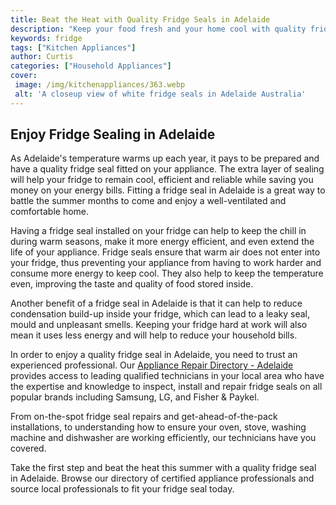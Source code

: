 ```yaml
---
title: Beat the Heat with Quality Fridge Seals in Adelaide
description: "Keep your food fresh and your home cool with quality fridge seals in Adelaide Beat the summer heat and make sure your food stays fresher for longer this summer with the help of expert suppliers in Adelaide"
keywords: fridge
tags: ["Kitchen Appliances"]
author: Curtis
categories: ["Household Appliances"]
cover: 
 image: /img/kitchenappliances/363.webp
 alt: 'A closeup view of white fridge seals in Adelaide Australia'
---
```

## Enjoy Fridge Sealing in Adelaide

As Adelaide's temperature warms up each year, it pays to be prepared and have a quality fridge seal fitted on your appliance. The extra layer of sealing will help your fridge to remain cool, efficient and reliable while saving you money on your energy bills. Fitting a fridge seal in Adelaide is a great way to battle the summer months to come and enjoy a well-ventilated and comfortable home.

Having a fridge seal installed on your fridge can help to keep the chill in during warm seasons, make it more energy efficient, and even extend the life of your appliance. Fridge seals ensure that warm air does not enter into your fridge, thus preventing your appliance from having to work harder and consume more energy to keep cool. They also help to keep the temperature even, improving the taste and quality of food stored inside.

Another benefit of a fridge seal in Adelaide is that it can help to reduce condensation build-up inside your fridge, which can lead to a leaky seal, mould and unpleasant smells. Keeping your fridge hard at work will also mean it uses less energy and will help to reduce your household bills.

In order to enjoy a quality fridge seal in Adelaide, you need to trust an experienced professional. Our [Appliance Repair Directory - Adelaide](./pages/appliance-repair-technicians/australia/adelaide) provides access to leading qualified technicians in your local area who have the expertise and knowledge to inspect, install and repair fridge seals on all popular brands including Samsung, LG, and Fisher & Paykel.

From on-the-spot fridge seal repairs and get-ahead-of-the-pack installations, to understanding how to ensure your oven, stove, washing machine and dishwasher are working efficiently, our technicians have you covered.

Take the first step and beat the heat this summer with a quality fridge seal in Adelaide. Browse our directory of certified appliance professionals and source local professionals to fit your fridge seal today.
